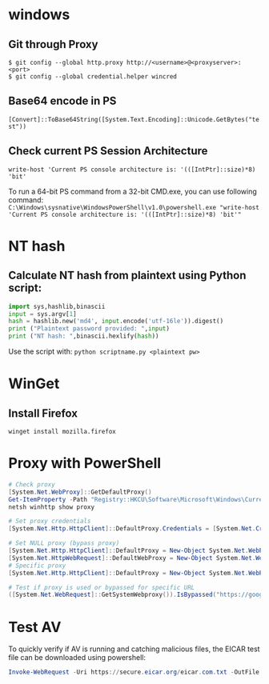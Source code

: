# windows

## Git through Proxy   
`$ git config --global http.proxy http://<username>@<proxyserver>:<port>`   
`$ git config --global credential.helper wincred`   

## Base64 encode in PS
`[Convert]::ToBase64String([System.Text.Encoding]::Unicode.GetBytes("test"))`   

## Check current PS Session Architecture
`write-host 'Current PS console architecture is: '(([IntPtr]::size)*8) 'bit'`   

To run a 64-bit PS command from a 32-bit CMD.exe, you can use following command:   
`C:\Windows\sysnative\WindowsPowerShell\v1.0\powershell.exe "write-host 'Current PS console architecture is: '(([IntPtr]::size)*8) 'bit'"`    

# NT hash
## Calculate NT hash from plaintext using Python script:   
```python
import sys,hashlib,binascii
input = sys.argv[1]
hash = hashlib.new('md4', input.encode('utf-16le')).digest()
print ("Plaintext password provided: ",input)
print ("NT hash: ",binascii.hexlify(hash))
```
Use the script with: `python scriptname.py <plaintext pw>`   


# WinGet
## Install Firefox
`winget install mozilla.firefox`   

# Proxy with PowerShell
```powershell
# Check proxy
[System.Net.WebProxy]::GetDefaultProxy()
Get-ItemProperty -Path "Registry::HKCU\Software\Microsoft\Windows\CurrentVersion\Internet Settings"
netsh winhttp show proxy

# Set proxy credentials
[System.Net.Http.HttpClient]::DefaultProxy.Credentials = [System.Net.CredentialCache]::DefaultCredentials

# Set NULL proxy (bypass proxy)
[System.Net.Http.HttpClient]::DefaultProxy = New-Object System.Net.WebProxy($null)
[System.Net.HttpWebRequest]::DefaultWebProxy = New-Object System.Net.WebProxy($null)
# Specific proxy
[System.Net.Http.HttpClient]::DefaultProxy = New-Object System.Net.WebProxy('http://proxy', $true)

# Test if proxy is used or bypassed for specific URL 
([System.Net.WebRequest]::GetSystemWebproxy()).IsBypassed("https://google.com")
```

# Test AV
To quickly verify if AV is running and catching malicious files, the EICAR test file can be downloaded using powershell:
```powershell
Invoke-WebRequest -Uri https://secure.eicar.org/eicar.com.txt -OutFile C:\temp\eicar.com.txt
```
